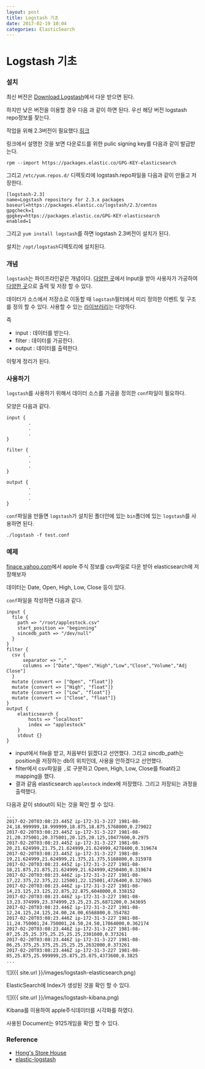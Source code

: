 ```yaml
---
layout: post
title: Logstash 기초
date: 2017-02-19 10:04
categories: ElasticSearch
---
```


# Logstash 기초

### 설치

최신 버전은 [Download Logstash](https://www.elastic.co/kr/downloads/logstash)에서 다운 받으면 된다.

하지만 낮은 버전을 이용할 경우 다음 과 같이 하면 된다. 
우선 해당 버전 logstash repo정보를 찾는다. 

작업을 위해 2.3버전이 필요했다.[링크](https://www.elastic.co/guide/en/logstash/2.3/installing-logstash.html)

링크에서 설명한 것을 보면 다운로드를 위한 pulic signing key를 다음과 같이 발급받는다.

```
rpm --import https://packages.elastic.co/GPG-KEY-elasticsearch
```

그리고 `/etc/yum.repos.d/` 디렉토리에 logstash.repo파일을 다음과 같이 만들고 저장한다.

```
[logstash-2.3]
name=Logstash repository for 2.3.x packages
baseurl=https://packages.elastic.co/logstash/2.3/centos
gpgcheck=1
gpgkey=https://packages.elastic.co/GPG-KEY-elasticsearch
enabled=1
```

그리고 `yum install logstash`를 하면 logstash 2.3버전이 설치가 된다. 

설치는 `/opt/logstash`디렉토리에 설치된다.


### 개념

`logstash`는 파이프라인같은 개념이다. [다양한 곳](https://www.elastic.co/guide/en/logstash/current/input-plugins.html)에서 Input을 받아 사용자가 가공하여 [다양한 곳](https://www.elastic.co/guide/en/logstash/current/output-plugins.html)으로 출력 및 저장 할 수 있다.

데이터가 소스에서 저장소로 이동할 때 `logstash`필터에서 미리 정의한 이벤트 및 구조를 정의 할 수 있다. 사용할 수 있는 [라이브러리](https://www.elastic.co/guide/en/logstash/current/filter-plugins.html)는 다양하다.

즉 

* input : 데이터를 받는다.
* filter : 데이터를 가공한다.
* output : 데이터를 출력한다. 

이렇게 정리가 된다.

### 사용하기

`logstash`를 사용하기 위해서 데이터 소스를 가공을 정의한 `conf`파일이 필요하다.

모양은 다음과 같다.

```
input {
        .
        .
        .
}

filter {
        .
        .
        .
}

output {
        .
        .
        .
}
```

`conf`파일을 만들면 `logstash`가 설치된 폴더안에 있는 `bin`폴더에 있는 `logstash`를 사용하면 된다.

```
./logstash -f test.conf
```

### 예제

[finace.yahoo.com](finace.yahoo.com)에서 apple 주식 정보를 csv파일로 다운 받아 elasticsearch에 저장해보자

데이터는 Date, Open, High, Low, Close 등이 있다.

`conf`파일을 작성하면 다음과 같다.

```
input {
  file {
    path => "/root/applestock.csv"
    start_position => "beginning"
    sincedb_path => "/dev/null"
  }
}
filter {
  csv {
      separator => ","
      columns => ["Date","Open","High","Low","Close","Volume","Adj Close"]
  }
  mutate {convert => ["Open", "float"]}
  mutate {convert => ["High", "float"]}
  mutate {convert => ["Low", "float"]}
  mutate {convert => ["Close", "float"]}
}
output {
    elasticsearch {
        hosts => "localhost"
        index => "applestock"
    }
    stdout {}
}
```

* input에서 file을 받고, 처음부터 읽겠다고 선언했다. 그리고 sincdb_path는 position을 저장하는 db의 위치인데, 사용을 안하겠다고 선언했다.
* filter에서 csv파일을 `,`로 구분하고 Open, High, Low, Close를 float라고 mapping을 했다. 
* 결과 같음 elasticsearch `applestock` index에 저장했다. 그리고 저장되는 과정을 출력했다.

다음과 같이 stdout이 되는 것을 확인 할 수 있다.

```
...
2017-02-20T03:08:23.445Z ip-172-31-3-227 1981-08-24,18.999999,18.999999,18.875,18.875,5768000,0.279022
2017-02-20T03:08:23.445Z ip-172-31-3-227 1981-08-21,20.375001,20.375001,20.125,20.125,10477600,0.2975
2017-02-20T03:08:23.445Z ip-172-31-3-227 1981-08-20,21.624999,21.75,21.624999,21.624999,4278400,0.319674
2017-02-20T03:08:23.445Z ip-172-31-3-227 1981-08-19,21.624999,21.624999,21.375,21.375,5168800,0.315978
2017-02-20T03:08:23.445Z ip-172-31-3-227 1981-08-18,21.875,21.875,21.624999,21.624999,4250400,0.319674
2017-02-20T03:08:23.446Z ip-172-31-3-227 1981-08-17,22.375,22.375,22.125001,22.125001,4726400,0.327065
2017-02-20T03:08:23.446Z ip-172-31-3-227 1981-08-14,23.125,23.125,22.875,22.875,6048000,0.338152
2017-02-20T03:08:23.446Z ip-172-31-3-227 1981-08-13,23.374999,23.374999,23.25,23.25,6871200,0.343695
2017-02-20T03:08:23.446Z ip-172-31-3-227 1981-08-12,24.125,24.125,24.00,24.00,6568800,0.354782
2017-02-20T03:08:23.446Z ip-172-31-3-227 1981-08-11,24.750001,24.750001,24.50,24.50,17864000,0.362174
2017-02-20T03:08:23.446Z ip-172-31-3-227 1981-08-07,25.25,25.375,25.25,25.25,2301600,0.373261
2017-02-20T03:08:23.446Z ip-172-31-3-227 1981-08-06,25.375,25.375,25.25,25.25,2632000,0.373261
2017-02-20T03:08:23.446Z ip-172-31-3-227 1981-08-05,25.875,25.999999,25.875,25.875,4373600,0.3825
...
```

![]({{ site.url }}/images/logstash-elasticsearch.png)

ElasticSearch에 Index가 생성된 것을 확인 할 수 있다.

![]({{ site.url }}/images/logstash-kibana.png)

Kibana를 이용하여 apple주식데이터를 시각화를 하였다.

사용된 Document는 9125개임을 확인 할 수 있다.


### Reference

* [Hong's Store House](http://asuraiv.blogspot.kr/2015/07/elasticsearch-logstash.html)
* [elastic-logstash](https://www.elastic.co/kr/products/logstash)